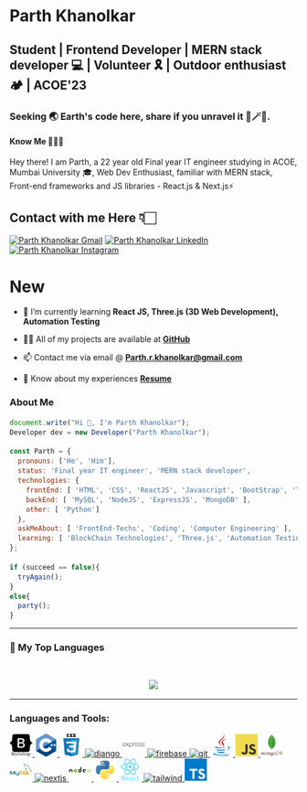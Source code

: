 # Parth Khanolkar
## Student | Frontend Developer | MERN stack developer 💻 | Volunteer 🎗️ | Outdoor enthusiast 🏕️ | ACOE'23

### Seeking 🌏 Earth's code here, share if you unravel it 🙇🪄🔎.

#### Know Me 🙋🏻‍♂️
Hey there! I am Parth, a 22 year old Final year IT engineer studying in ACOE, Mumbai University 🎓,
Web Dev Enthusiast, familiar with MERN stack, Front-end frameworks and JS libraries - React.js & Next.js⚡



## Contact with me Here 👇🏻


<a href="mailto:parth.r.khanolkar@gmail.com">![Parth Khanolkar Gmail](https://user-images.githubusercontent.com/65060103/126262505-014b0278-1ace-4bc4-92dc-438ce47e00e3.png)</a> <a href="https://www.linkedin.com/in/parthkhanolkar/">![Parth Khanolkar LinkedIn](https://user-images.githubusercontent.com/65060103/126262769-03da501e-12a1-4ece-8745-497c7d2e203e.png)</a> <a href="https://www.instagram.com/parthkhanolkar/">![Parth Khanolkar Instagram](https://user-images.githubusercontent.com/65060103/126262775-fe918a4f-007a-4df2-83e9-a1a0ea4fc7a7.png)</a>  







# New




- 🌱 I’m currently learning **React JS, Three.js (3D Web Development), Automation Testing**

- 👨‍💻 All of my projects are available at **[GitHub](https://github.com/parth-khanolkar)**

- 📫 Contact me via email @ **Parth.r.khanolkar@gmail.com**

- 📄 Know about my experiences **[Resume](https://drive.google.com/file/d/1ZVcGbxY69H9QrqbDj8kXsTZtz3gCI4yu/view?usp=drive_link)**



<h3 align="left">About Me</h3>

``` javascript
document.write("Hi 👋, I'm Parth Khanolkar");
Developer dev = new Developer("Parth Khanolkar");

const Parth = {
  pronouns: ['He', 'Him'],
  status: 'Final year IT engineer', 'MERN stack developer',
  technologies: {
    frontEnd: [ 'HTML', 'CSS', 'ReactJS', 'Javascript', 'BootStrap', 'Tailwind CSS', 'Material UI' ],
    backEnd: [ 'MySQL', 'NodeJS', 'ExpressJS', 'MongoDB' ],
    other: [ 'Python']
  },
  askMeAbout: [ 'FrontEnd-Techs', 'Coding', 'Computer Engineering' ],
  learning: [ 'BlockChain Technologies', 'Three.js', 'Automation Testing' ]    
};

if (succeed == false){
  tryAgain();
}
else{
  party();
}
```


---

### 🔡 My Top Languages
<br>
<p align="center" >  
  <a href="https://github.com/parth-khanolkar/github-readme-stats"> 
<img src="https://github-readme-stats.vercel.app/api/top-langs/?username=AtharvaUtekar&show_icons=true&theme=dracula"/>
  </a>
  </p>


---

<h3 align="left">Languages and Tools:</h3>
<p align="left"> <a href="https://getbootstrap.com" target="_blank" rel="noreferrer"> <img src="https://raw.githubusercontent.com/devicons/devicon/master/icons/bootstrap/bootstrap-plain-wordmark.svg" alt="bootstrap" width="40" height="40"/> </a> <a href="https://www.w3schools.com/cpp/" target="_blank" rel="noreferrer"> <img src="https://raw.githubusercontent.com/devicons/devicon/master/icons/cplusplus/cplusplus-original.svg" alt="cplusplus" width="40" height="40"/> </a> <a href="https://www.w3schools.com/css/" target="_blank" rel="noreferrer"> <img src="https://raw.githubusercontent.com/devicons/devicon/master/icons/css3/css3-original-wordmark.svg" alt="css3" width="40" height="40"/> </a> <a href="https://www.djangoproject.com/" target="_blank" rel="noreferrer"> <img src="https://cdn.worldvectorlogo.com/logos/django.svg" alt="django" width="40" height="40"/> </a> <a href="https://expressjs.com" target="_blank" rel="noreferrer"> <img src="https://raw.githubusercontent.com/devicons/devicon/master/icons/express/express-original-wordmark.svg" alt="express" width="40" height="40"/> </a> <a href="https://firebase.google.com/" target="_blank" rel="noreferrer"> <img src="https://www.vectorlogo.zone/logos/firebase/firebase-icon.svg" alt="firebase" width="40" height="40"/> </a> <a href="https://git-scm.com/" target="_blank" rel="noreferrer"> <img src="https://www.vectorlogo.zone/logos/git-scm/git-scm-icon.svg" alt="git" width="40" height="40"/> </a> <a href="https://www.java.com" target="_blank" rel="noreferrer"> <img src="https://raw.githubusercontent.com/devicons/devicon/master/icons/java/java-original.svg" alt="java" width="40" height="40"/> </a> <a href="https://developer.mozilla.org/en-US/docs/Web/JavaScript" target="_blank" rel="noreferrer"> <img src="https://raw.githubusercontent.com/devicons/devicon/master/icons/javascript/javascript-original.svg" alt="javascript" width="40" height="40"/> </a> <a href="https://www.mongodb.com/" target="_blank" rel="noreferrer"> <img src="https://raw.githubusercontent.com/devicons/devicon/master/icons/mongodb/mongodb-original-wordmark.svg" alt="mongodb" width="40" height="40"/> </a> <a href="https://www.mysql.com/" target="_blank" rel="noreferrer"> <img src="https://raw.githubusercontent.com/devicons/devicon/master/icons/mysql/mysql-original-wordmark.svg" alt="mysql" width="40" height="40"/> </a> <a href="https://nextjs.org/" target="_blank" rel="noreferrer"> <img src="https://cdn.worldvectorlogo.com/logos/nextjs-2.svg" alt="nextjs" width="40" height="40"/> </a> <a href="https://nodejs.org" target="_blank" rel="noreferrer"> <img src="https://raw.githubusercontent.com/devicons/devicon/master/icons/nodejs/nodejs-original-wordmark.svg" alt="nodejs" width="40" height="40"/> </a> <a href="https://www.python.org" target="_blank" rel="noreferrer"> <img src="https://raw.githubusercontent.com/devicons/devicon/master/icons/python/python-original.svg" alt="python" width="40" height="40"/> </a> <a href="https://reactjs.org/" target="_blank" rel="noreferrer"> <img src="https://raw.githubusercontent.com/devicons/devicon/master/icons/react/react-original-wordmark.svg" alt="react" width="40" height="40"/> </a> <a href="https://tailwindcss.com/" target="_blank" rel="noreferrer"> <img src="https://www.vectorlogo.zone/logos/tailwindcss/tailwindcss-icon.svg" alt="tailwind" width="40" height="40"/> </a> <a href="https://www.typescriptlang.org/" target="_blank" rel="noreferrer"> <img src="https://raw.githubusercontent.com/devicons/devicon/master/icons/typescript/typescript-original.svg" alt="typescript" width="40" height="40"/> </a> </p>
